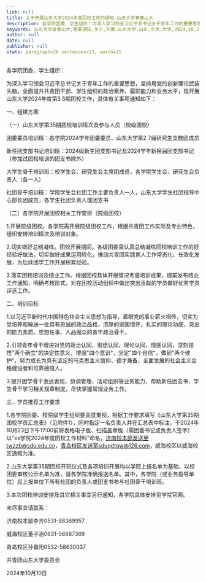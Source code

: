```yaml
---
link: null
title: 关于开展山东大学2024年度团校工作的通知-山东大学青春山大
description: 各学院团委、学生组织：为深入学习领会习近平总书记关于青年工作的重要思想，坚持用党的创新理论武装头脑，全面提升共青团干部、学生组织的政治素养、履职能力和业务水平，现开展山东大学2024年度第35期团校工作，具体有关事项通知如下：一、组建方案（一）山东大学第35期团校培训班次及参与人员（校级团校）团委委员培训班：各学院2024学年团委委员、山东大学第27届研究生支教团成员新任团支部书记培训班：2024级新生团支部书...
keywords: 山东大学青春山大,重要通知,关于,开展,山东大学,山东,东大,大学,2024,20,24,年度,团校,校工,工作,通知
author: null
date: null
publisher: null
stats: paragraph=26 sentences=13, words=15
---
```

各学院团委、学生组织：

为深入学习领会习近平总书记关于青年工作的重要思想，坚持用党的创新理论武装头脑，全面提升共青团干部、学生组织的政治素养、履职能力和业务水平，现开展山东大学2024年度第3 5期团校工作，具体有关事项通知如下：

一、组建方案

（一）山东大学第35期团校培训班次及参与人员（校级团校）

团委委员培训班：各学院2024学年团委委员、山东大学第2 7届研究生支教团成员

新任团支部书记培训班：2024级新生团支部书记及2024学年新换届团支部书记（参加过团校培训的团支书除外）

大学生骨干培训班：校学生会、研究生会主席团成员，各学院学生会、研究生会负责人（各一人）

社团骨干培训班：学院学生会社团工作主要负责人一人，山东大学学生社团指导中心部长团成员，各学生社团负责人或团支书

（二）各学院开展团校相关工作安排（院级团校）

1.开展院级团校。各学院需开展院级团校工作，根据共青团工作实际及专业特色，组织安排培训班次及培训对象。

2.切实做好总结凝练。团校开展期间，各级团委需认真总结凝练团校培训工作的好经验好做法，切实做好成果运用转化，推动共青团实践育人工作常态化、长效化发展，为后续团学工作开展积累经验。

3.落实团校培训及结业工作。根据团校具体开展情况考量培训成果，提前发布结业工作通知，明确考核形式，对在团校活动组织中做出突出贡献的学员做好优秀学员评选工作。

二、培训目标

1.以习近平新时代中国特色社会主义思想为指导，着眼党的事业薪火相传，切实为党培养和输送一批具有忠诚的政治品格，浓厚的家国情怀，扎实的理论功底，突出的能力素质，忠恕任事、人品服众的青年政治骨干。

2.引领青年骨干增进对党的政治认同、思想认同、理论认同、情感认同，深刻领悟"两个确立"的决定性意义，增强"四个意识"，坚定"四个自信"，做到"两个维护"，努力成长为具有坚定的马克思主义信仰、德才兼备、全面发展的社会主义合格建设者和可靠接班人。

3.提升团学骨干表达表现、协调管理、活动组织等业务能力，帮助新任团支书、学生骨干学习相关规章制度，尽快掌握常规业务工作。

三、学员推荐工作要求

1.各学院团委、校院级学生组织要高度重视，根据工作要求填写《山东大学第35期团校学员汇总表》（见附件1），同时指定一名负责人并在汇总表中标注，于2024年10月23日下午17:00前将表格电子版、扫描盖章版（需团委书记或负责人签字）以"xx学院2024年度团校工作材料"命名，济南校本部发送至twzzb@sdu.edu.cn，青岛校区发送至sduqdtgw@126.com，威海校区以威海校区通知为准。

2.山东大学第35期团校开班仪式及各项培训开展均以学院上报名单为基础、以校团委审核公示名单为准，请各学院准确报送名单。其中，各学院（或业务指导单位）应上报单位下所有社团的负责人或团支书参与社团骨干培训班。

3.本次团校培训安排及其它相关事宜另行通知，各学院具体安排见学院官网。

未尽事宜请联系：

济南校本部李齐0531-88369957

威海校区董子涵0631-56887369

青岛校区孙嘉阳0532-58630037

共青团山东大学委员会

2024年10月10日
